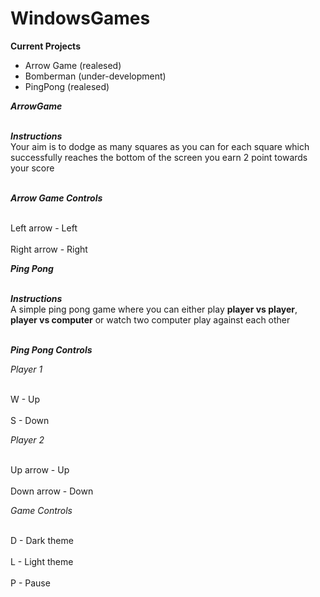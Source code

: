 # WindowsGames

<b>Current Projects</b>
- Arrow Game (realesed)
- Bomberman (under-development)
- PingPong (realesed)

<b><i>ArrowGame</b></i>  

<br><b><i>Instructions</i></b></br>
Your aim is to dodge as many squares as you can for each square which successfully reaches the bottom of the screen you earn 2 point towards your score

<i><b><br/>Arrow Game Controls</br></b></i>

<br/>Left arrow - Left</br>
<br>Right arrow - Right</br>

<b><i>Ping Pong</b></i>  

<br><b><i>Instructions</i></b></br>
A simple ping pong game where you can either play <b>player vs player</b>, <b>player vs computer</b> or watch two computer play against each other

<i><b><br/>Ping Pong Controls</br></b></i>

<i>Player 1</i>

<br/>W - Up</br>
<br>S - Down</br>

<i>Player 2</i>

<br/>Up arrow  - Up</br>
<br>Down arrow - Down</br>

<i>Game Controls</i>

<br>D - Dark theme</br>
<br>L - Light theme</br>
<br/>P  - Pause</br>
